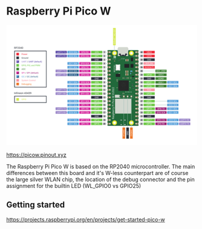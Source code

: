 # Raspberry Pi Pico W

![Raspberry Pi Pico W Pinout](raspberry-pi-pico-w-pinout.png)

https://picow.pinout.xyz

The Raspberry Pi Pico W is based on the RP2040 microcontroller. The main differences between this board and it's W-less counterpart are of course the large silver WLAN chip, the location of the debug connector and the pin assignment for the builtin LED (WL_GPIO0 vs GPIO25)

## Getting started

https://projects.raspberrypi.org/en/projects/get-started-pico-w
